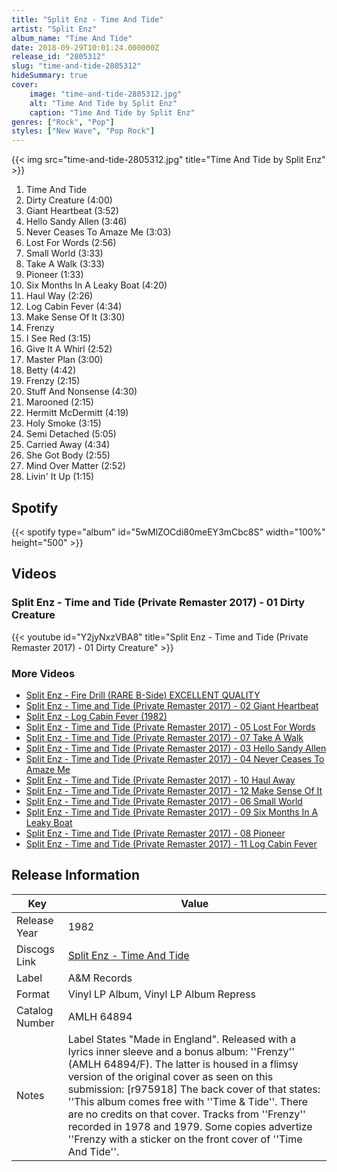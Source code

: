 ```yaml
---
title: "Split Enz - Time And Tide"
artist: "Split Enz"
album_name: "Time And Tide"
date: 2018-09-29T10:01:24.000000Z
release_id: "2805312"
slug: "time-and-tide-2805312"
hideSummary: true
cover:
    image: "time-and-tide-2805312.jpg"
    alt: "Time And Tide by Split Enz"
    caption: "Time And Tide by Split Enz"
genres: ["Rock", "Pop"]
styles: ["New Wave", "Pop Rock"]
---
```


{{< img src="time-and-tide-2805312.jpg" title="Time And Tide by Split Enz" >}}

<!-- section break -->

1. Time And Tide
2. Dirty Creature (4:00)
3. Giant Heartbeat (3:52)
4. Hello Sandy Allen (3:46)
5. Never Ceases To Amaze Me (3:03)
6. Lost For Words (2:56)
7. Small World (3:33)
8. Take A Walk (3:33)
9. Pioneer (1:33)
10. Six Months In A Leaky Boat (4:20)
11. Haul Way (2:26)
12. Log Cabin Fever (4:34)
13. Make Sense Of It (3:30)
14. Frenzy
15. I See Red (3:15)
16. Give It A Whirl (2:52)
17. Master Plan (3:00)
18. Betty (4:42)
19. Frenzy (2:15)
20. Stuff And Nonsense (4:30)
21. Marooned (2:15)
22. Hermitt McDermitt (4:19)
23. Holy Smoke (3:15)
24. Semi Detached (5:05)
25. Carried Away (4:34)
26. She Got Body (2:55)
27. Mind Over Matter (2:52)
28. Livin' It Up (1:15)

<!-- section break -->


## Spotify
{{< spotify type="album" id="5wMlZOCdi80meEY3mCbc8S" width="100%" height="500" >}}



## Videos
### Split Enz - Time and Tide (Private Remaster 2017) - 01 Dirty Creature
{{< youtube id="Y2jyNxzVBA8" title="Split Enz - Time and Tide (Private Remaster 2017) - 01 Dirty Creature" >}}<br>

### More Videos

- [Split Enz - Fire Drill (RARE B-Side) EXCELLENT QUALITY](https://www.youtube.com/watch?v=Nv1IjVbPbHs)
- [Split Enz - Time and Tide (Private Remaster 2017) - 02 Giant Heartbeat](https://www.youtube.com/watch?v=CfhOKyGYBrc)
- [Split Enz - Log Cabin Fever (1982)](https://www.youtube.com/watch?v=lNfcoDpZrH4)
- [Split Enz - Time and Tide (Private Remaster 2017) - 05 Lost For Words](https://www.youtube.com/watch?v=f5GpZIchfm0)
- [Split Enz - Time and Tide (Private Remaster 2017) - 07 Take A Walk](https://www.youtube.com/watch?v=-Y3eKfjZMpQ)
- [Split Enz - Time and Tide (Private Remaster 2017) - 03 Hello Sandy Allen](https://www.youtube.com/watch?v=YVy15wHoDIE)
- [Split Enz - Time and Tide (Private Remaster 2017) - 04 Never Ceases To Amaze Me](https://www.youtube.com/watch?v=-BP_7m6qHfo)
- [Split Enz - Time and Tide (Private Remaster 2017) - 10 Haul Away](https://www.youtube.com/watch?v=6TzYo5j8jdI)
- [Split Enz - Time and Tide (Private Remaster 2017) - 12 Make Sense Of It](https://www.youtube.com/watch?v=XVkkev8YVNg)
- [Split Enz - Time and Tide (Private Remaster 2017) - 06 Small World](https://www.youtube.com/watch?v=IK-HGz0j3rc)
- [Split Enz - Time and Tide (Private Remaster 2017) - 09 Six Months In A Leaky Boat](https://www.youtube.com/watch?v=zTKKhmMKwJY)
- [Split Enz - Time and Tide (Private Remaster 2017) - 08 Pioneer](https://www.youtube.com/watch?v=kgXuTj13JO0)
- [Split Enz - Time and Tide (Private Remaster 2017) - 11 Log Cabin Fever](https://www.youtube.com/watch?v=VQqjT4YUyNQ)


## Release Information
|  Key           | Value                                                |
| ---------------| ---------------------------------------------------- |
| Release Year   | 1982                                   |
| Discogs Link   | [Split Enz - Time And Tide](https://www.discogs.com/release/2805312-Split-Enz-Time-And-Tide) |
| Label          | A&M Records |
| Format         | Vinyl LP Album, Vinyl LP Album Repress |
| Catalog Number | AMLH 64894 |
| Notes | Label States "Made in England".  Released with a lyrics inner sleeve and a bonus album: ''Frenzy'' (AMLH 64894/F).  The latter is housed in a flimsy version of the original cover as seen on this submission: [r975918]  The back cover of that states: ''This album comes free with ''Time & Tide''.  There are no credits on that cover.  Tracks from ''Frenzy'' recorded in 1978 and 1979.  Some copies advertize ''Frenzy with a sticker on the front cover of ''Time And Tide''.   |
